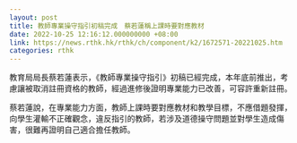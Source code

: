 ```yaml
---
layout: post
title: 教師專業操守指引初稿完成　蔡若蓮稱上課時要對應教材
date: 2022-10-25 12:16:12.000000000 +08:00
link: https://news.rthk.hk/rthk/ch/component/k2/1672571-20221025.htm
categories: rthk
---
```


教育局局長蔡若蓮表示，《教師專業操守指引》初稿已經完成，本年底前推出，考慮讓被取消註冊資格的教師，經過進修後證明專業能力已改善，可容許重新註冊。

蔡若蓮說，在專業能力方面，教師上課時要對應教材和教學目標，不應借題發揮，向學生灌輸不正確觀念，違反指引的教師，若涉及道德操守問題並對學生造成傷害，很難再證明自己適合擔任教師。
